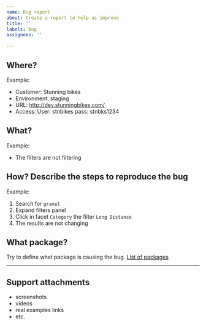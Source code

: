 ```yaml
---
name: Bug report
about: Create a report to help us improve
title: ''
labels: bug
assignees: ''

---
```


## Where?
Example:
* Customer: Stunning bikes
* Environment: staging
* URL: http://dev.stunningbikes.com/
* Access: User: stnbikes pass: stnbks1234

## What?
Example:
* The filters are not filtering

## How? Describe the steps to reproduce the bug
Example:
1. Search for `gravel`
2. Expand filters panel
3. Click in facet `Category` the filter `Long Distance`
4. The results are not changing

## What package?
Try to define what package is causing the bug. [List of packages](../CONTRIBUTING.md#interface-x-and-packages)

----

## Support attachments
* screenshots
* videos
* real examples links
* etc.
